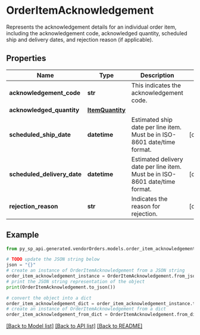 # OrderItemAcknowledgement

Represents the acknowledgement details for an individual order item, including the acknowledgement code, acknowledged quantity, scheduled ship and delivery dates, and rejection reason (if applicable).

## Properties

Name | Type | Description | Notes
------------ | ------------- | ------------- | -------------
**acknowledgement_code** | **str** | This indicates the acknowledgement code. | 
**acknowledged_quantity** | [**ItemQuantity**](ItemQuantity.md) |  | 
**scheduled_ship_date** | **datetime** | Estimated ship date per line item. Must be in ISO-8601 date/time format. | [optional] 
**scheduled_delivery_date** | **datetime** | Estimated delivery date per line item. Must be in ISO-8601 date/time format. | [optional] 
**rejection_reason** | **str** | Indicates the reason for rejection. | [optional] 

## Example

```python
from py_sp_api.generated.vendorOrders.models.order_item_acknowledgement import OrderItemAcknowledgement

# TODO update the JSON string below
json = "{}"
# create an instance of OrderItemAcknowledgement from a JSON string
order_item_acknowledgement_instance = OrderItemAcknowledgement.from_json(json)
# print the JSON string representation of the object
print(OrderItemAcknowledgement.to_json())

# convert the object into a dict
order_item_acknowledgement_dict = order_item_acknowledgement_instance.to_dict()
# create an instance of OrderItemAcknowledgement from a dict
order_item_acknowledgement_from_dict = OrderItemAcknowledgement.from_dict(order_item_acknowledgement_dict)
```
[[Back to Model list]](../README.md#documentation-for-models) [[Back to API list]](../README.md#documentation-for-api-endpoints) [[Back to README]](../README.md)


